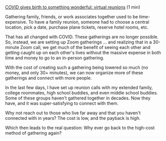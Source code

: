 [COVID gives birth to something wonderful: virtual reunions](https://docs.google.com/document/d/1U8sOibe0Mgw6rEgIJuRx2nSIrjp_xB3Xml5z2xTwlV8/edit) (1 min)

Gathering family, friends, or work associates together used to be time-expensive. To have a family reunion, someone had to choose a central location, pick a date, purchase plane tickets, reserve hotel rooms, etc.

That has all changed with COVID. These gatherings are no longer possible. So, instead, we are setting up Zoom gatherings … and realizing that in a 30-minute Zoom call, we get much of the benefit of seeing each other and getting caught up on each other's lives without the massive expense in both time and money to go to an in-person gathering.

With the cost of creating such a gathering being lowered so much (no money, and only 30+ minutes), we can now organize more of these gatherings and connect with more people.

In the last few days, I have set up reunion calls with my extended family, college roommates, high school buddies, and even middle school buddies. Some of these groups haven't gathered together in decades. Now they have, and it was super-satisfying to connect with them.

Why not reach out to those who live far away and that you haven't connected with in years? The cost is low, and the payback is high.

Which then leads to the real question: Why ever go back to the high-cost method of gathering again?

